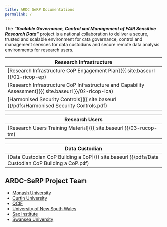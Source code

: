 ```yaml
---
title: ARDC SeRP Documentations
permalink: /
---
```


The ***"Scalable Governance, Control and Management of FAIR Sensitive Research Data"*** project is a national collaboration to deliver a secure, trusted and scalable environment for data governance, control and management services for data custodians and secure remote data analysis environments for research users.


| Research Infrastructure |
| --- |
| [Research Infrastructure CoP Engagement Plan]({{ site.baseurl }}/01-ricop-ep) |
| [Research Infrastructure CoP Infrastructure and Capability Assessment]({{ site.baseurl }}/02-ricop-ica) |
| [Harmonised Security Controls]({{ site.baseurl }}/pdfs/Harmonised Security Controls.pdf) |


| Research Users |
| --- |
| [Research Users Training Material]({{ site.baseurl }}/03-rucop-tm) |

| Data Custodian |
| --- |
| [Data Custodian CoP Building a CoP]({{ site.baseurl }}/pdfs/Data Custodian CoP Building a CoP.pdf) |


## ARDC-SeRP Project Team

* [Monash University](ttps://www.monash.edu)
* [Curtin University](https://www.curtin.edu.au/)
* [QCIF](https://www.qcif.edu.au/)
* [University of New South Wales](https://www.unsw.edu.au/)
* [Sax Institute](https://www.saxinstitute.org.au/)
* [Swansea University](https://www.swansea.ac.uk/)

